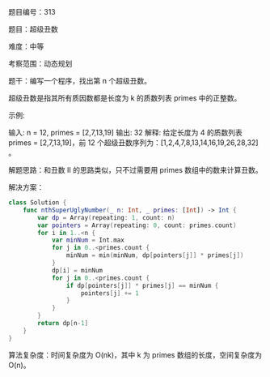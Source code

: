 题目编号：313

题目：超级丑数

难度：中等

考察范围：动态规划

题干：编写一个程序，找出第 n 个超级丑数。

超级丑数是指其所有质因数都是长度为 k 的质数列表 primes 中的正整数。

示例:

输入: n = 12, primes = [2,7,13,19]
输出: 32 
解释: 给定长度为 4 的质数列表 primes = [2,7,13,19]，前 12 个超级丑数序列为：[1,2,4,7,8,13,14,16,19,26,28,32] 。

解题思路：和丑数 II 的思路类似，只不过需要用 primes 数组中的数来计算丑数。

解决方案：

```swift
class Solution {
    func nthSuperUglyNumber(_ n: Int, _ primes: [Int]) -> Int {
        var dp = Array(repeating: 1, count: n)
        var pointers = Array(repeating: 0, count: primes.count)
        for i in 1..<n {
            var minNum = Int.max
            for j in 0..<primes.count {
                minNum = min(minNum, dp[pointers[j]] * primes[j])
            }
            dp[i] = minNum
            for j in 0..<primes.count {
                if dp[pointers[j]] * primes[j] == minNum {
                    pointers[j] += 1
                }
            }
        }
        return dp[n-1]
    }
}
```

算法复杂度：时间复杂度为 O(nk)，其中 k 为 primes 数组的长度，空间复杂度为 O(n)。